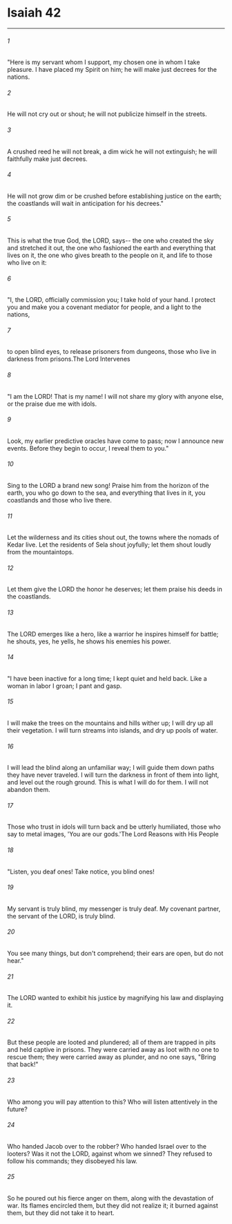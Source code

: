 # Isaiah 42
***



###### 1 
"Here is my servant whom I support, my chosen one in whom I take pleasure. I have placed my Spirit on him; he will make just decrees for the nations. 

###### 2 
He will not cry out or shout; he will not publicize himself in the streets. 

###### 3 
A crushed reed he will not break, a dim wick he will not extinguish; he will faithfully make just decrees. 

###### 4 
He will not grow dim or be crushed before establishing justice on the earth; the coastlands will wait in anticipation for his decrees." 

###### 5 
This is what the true God, the LORD, says-- the one who created the sky and stretched it out, the one who fashioned the earth and everything that lives on it, the one who gives breath to the people on it, and life to those who live on it: 

###### 6 
"I, the LORD, officially commission you; I take hold of your hand. I protect you and make you a covenant mediator for people, and a light to the nations, 

###### 7 
to open blind eyes, to release prisoners from dungeons, those who live in darkness from prisons.The Lord Intervenes 

###### 8 
"I am the LORD! That is my name! I will not share my glory with anyone else, or the praise due me with idols. 

###### 9 
Look, my earlier predictive oracles have come to pass; now I announce new events. Before they begin to occur, I reveal them to you." 

###### 10 
Sing to the LORD a brand new song! Praise him from the horizon of the earth, you who go down to the sea, and everything that lives in it, you coastlands and those who live there. 

###### 11 
Let the wilderness and its cities shout out, the towns where the nomads of Kedar live. Let the residents of Sela shout joyfully; let them shout loudly from the mountaintops. 

###### 12 
Let them give the LORD the honor he deserves; let them praise his deeds in the coastlands. 

###### 13 
The LORD emerges like a hero, like a warrior he inspires himself for battle; he shouts, yes, he yells, he shows his enemies his power. 

###### 14 
"I have been inactive for a long time; I kept quiet and held back. Like a woman in labor I groan; I pant and gasp. 

###### 15 
I will make the trees on the mountains and hills wither up; I will dry up all their vegetation. I will turn streams into islands, and dry up pools of water. 

###### 16 
I will lead the blind along an unfamiliar way; I will guide them down paths they have never traveled. I will turn the darkness in front of them into light, and level out the rough ground. This is what I will do for them. I will not abandon them. 

###### 17 
Those who trust in idols will turn back and be utterly humiliated, those who say to metal images, 'You are our gods.'The Lord Reasons with His People 

###### 18 
"Listen, you deaf ones! Take notice, you blind ones! 

###### 19 
My servant is truly blind, my messenger is truly deaf. My covenant partner, the servant of the LORD, is truly blind. 

###### 20 
You see many things, but don't comprehend; their ears are open, but do not hear." 

###### 21 
The LORD wanted to exhibit his justice by magnifying his law and displaying it. 

###### 22 
But these people are looted and plundered; all of them are trapped in pits and held captive in prisons. They were carried away as loot with no one to rescue them; they were carried away as plunder, and no one says, "Bring that back!" 

###### 23 
Who among you will pay attention to this? Who will listen attentively in the future? 

###### 24 
Who handed Jacob over to the robber? Who handed Israel over to the looters? Was it not the LORD, against whom we sinned? They refused to follow his commands; they disobeyed his law. 

###### 25 
So he poured out his fierce anger on them, along with the devastation of war. Its flames encircled them, but they did not realize it; it burned against them, but they did not take it to heart.
